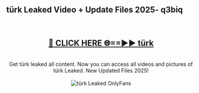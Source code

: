 <h2>türk Leaked Video + Update Files 2025- q3biq</h2>
<br>
<div align="center">
<h2><a href="https://libra.edu.pl?türk" rel="nofollow">🔴 CLICK HERE 🌐==►► türk</a></h2>
<br>
Get türk leaked all content. Now you can access all videos and pictures of türk Leaked. New Updated Files 2025!
<br>
<br>
<a href="https://libra.edu.pl?türk" rel="nofollow" data-target="animated-image.originalLink"><img src="https://i.ibb.co.com/WyWwxjT/player-gif2.gif" alt="türk Leaked OnlyFans" style="max-width: 100%; display: inline-block;" data-target="animated-image.originalImage"></a>
</div>
<br>